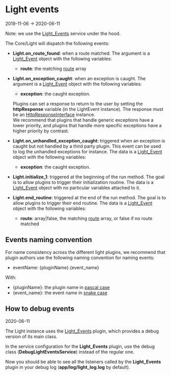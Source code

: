 Light events
=============
2019-11-06 -> 2020-06-11


Note: we use the [Light_Events](https://github.com/lingtalfi/Light_Events) service under the hood.


The Core/Light will dispatch the following events:


- **Light.on_route_found**: when a route matched. 
    The argument is a [Light_Event](https://github.com/lingtalfi/Light/blob/master/doc/api/Ling/Light/Events/LightEvent.md) object 
    with the following variables:
    - **route**: the matching [route](https://github.com/lingtalfi/Light/blob/master/doc/pages/route.md) array
    
- **Light.on_exception_caught**: when an exception is caught. The argument is a [Light_Event](https://github.com/lingtalfi/Light/blob/master/doc/api/Ling/Light/Events/LightEvent.md) object
    with the following variables:
    - **exception**: the caught exception.

    Plugins can set a response to return to the user by setting the **httpResponse** variable (in the LightEvent instance).
    The response must be an [HttpResponseInterface](https://github.com/lingtalfi/Light/blob/master/doc/api/Ling/Light/Http/HttpResponseInterface.md) instance.
    <br>We recommend that plugins that handle generic exceptions have a lower priority, and plugins that handle
    more specific exceptions have a higher priority by contrast.
        
- **Light.on_unhandled_exception_caught**: triggered when an exception is caught but not handled by a third party plugin. 
    This event can be used to log the unhandled exceptions for instance.
    The data is a [Light_Event](https://github.com/lingtalfi/Light/blob/master/doc/api/Ling/Light/Events/LightEvent.md) object
    with the following variables:
    - **exception**: the caught exception.
        
- **Light.initialize_1**: triggered at the beginning of the run method. The goal is to allow plugins to trigger their initialization routine.
    The data is a [Light_Event](https://github.com/lingtalfi/Light/blob/master/doc/api/Ling/Light/Events/LightEvent.md) object with no particular variables attached to it.
- **Light.end_routine**: triggered at the end of the run method. The goal is to allow plugins to trigger their end routine.
    The data is a [Light_Event](https://github.com/lingtalfi/Light/blob/master/doc/api/Ling/Light/Events/LightEvent.md) object 
    with the following variables:
    - **route**: array|false, the matching [route](https://github.com/lingtalfi/Light/blob/master/doc/pages/route.md) array, or false if no route matched      

 
 
Events naming convention
--------------
 
For name consistency across the different light plugins, we recommend that plugin authors
use the following naming convention for naming events:

- eventName: {pluginName}.{event_name}

With:
- {pluginName}: the plugin name in [pascal case](https://github.com/lingtalfi/ConventionGuy/blob/master/nomenclature.stringCases.eng.md#pascalcase) 
- {event_name}: the event name in [snake case](https://github.com/lingtalfi/ConventionGuy/blob/master/nomenclature.stringCases.eng.md#snakecase) 






How to debug events
------------
2020-06-11


The Light instance uses the [Light_Events](https://github.com/lingtalfi/Light_Events) plugin,
which provides a debug version of its main class.

In the service configuration for the **Light_Events** plugin, use the debug class (**DebugLightEventsService**)
instead of the regular one.

Now you should be able to see all the listeners called by the **Light_Events** plugin in your debug log 
(**app/log/light_log.log** by default).












